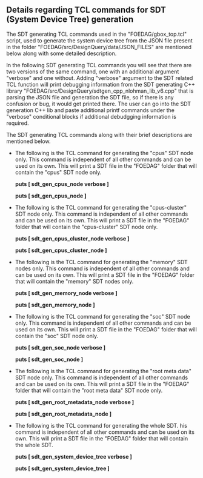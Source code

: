 ## Details regarding TCL commands for SDT (System Device Tree) generation

The SDT generating TCL commands used in the "FOEDAG/gbox_top.tcl" script, used to generate the system device tree from the JSON file present in the folder "FOEDAG/src/DesignQuery/data/JSON_FILES" are mentioned below along with some detailed description. 

In the following SDT generating TCL commands you will see that there are two versions of the same command, one with an additional argument "verbose" and one without. Adding "verbose" argument to the SDT related TCL function will print debugging information from the SDT generating C++ library "FOEDAG/src/DesignQuery/sdtgen_cpp_nlohman_lib_v6.cpp" that is parsing the JSON file and generation the SDT file, so if there is any confusion or bug, it would get printed there. The user can go into the SDT generation C++ lib and paste additional printf commands under the "verbose" conditional blocks if additional debudgging information is required.

The SDT generating  TCL commands along with their brief descriptions are mentioned below.

- The following is the TCL command for generating the "cpus" SDT node only. This command is independent of all other commands and can be used on its own. This will print a SDT file in the "FOEDAG" folder that will contain the "cpus" SDT node only.
  
  **puts [ sdt_gen_cpus_node verbose ]**

  **puts [ sdt_gen_cpus_node ]**

- The following is the TCL command for generating the "cpus-cluster" SDT node only. This command is independent of all other commands and can be used on its own. This will print a SDT file in the "FOEDAG" folder that will contain the "cpus-cluster" SDT node only.

  **puts [ sdt_gen_cpus_cluster_node verbose ]**

  **puts [ sdt_gen_cpus_cluster_node ]**

- The following is the TCL command for generating the "memory" SDT nodes only. This command is independent of all other commands and can be used on its own. This will print a SDT file in the "FOEDAG" folder that will contain the "memory" SDT nodes only.
  
  **puts [ sdt_gen_memory_node verbose ]**

  **puts [ sdt_gen_memory_node ]**

- The following is the TCL command for generating the "soc" SDT node only. This command is independent of all other commands and can be used on its own. This will print a SDT file in the "FOEDAG" folder that will contain the "soc" SDT node only.

  **puts [ sdt_gen_soc_node verbose ]**

  **puts [ sdt_gen_soc_node ]**

- The following is the TCL command for generating the "root meta data" SDT node only. This command is independent of all other commands and can be used on its own. This will print a SDT file in the "FOEDAG" folder that will contain the "root meta data" SDT node only.


  **puts [ sdt_gen_root_metadata_node verbose ]**

  **puts [ sdt_gen_root_metadata_node ]**

- The following is the TCL command for generating the whole SDT. his command is independent of all other commands and can be used on its own. This will print a SDT file in the "FOEDAG" folder that will contain the whole SDT.

  **puts [ sdt_gen_system_device_tree verbose ]**
  
  **puts [ sdt_gen_system_device_tree ]**